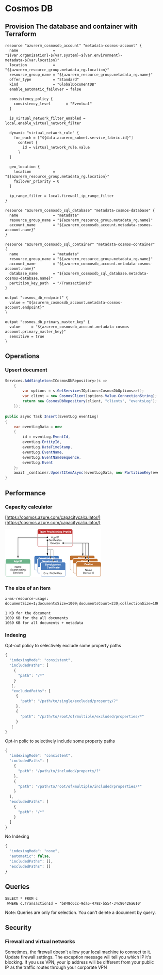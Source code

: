# Cosmos DB

## Provision The database and container with Terraform

```text
resource "azurerm_cosmosdb_account" "metadata-cosmos-account" {
  name                = "${var.organisation}-${var.system}-${var.environment}-metadata-${var.location}"
  location            = "${azurerm_resource_group.metadata_rg.location}"
  resource_group_name = "${azurerm_resource_group.metadata_rg.name}"
  offer_type          = "Standard"
  kind                = "GlobalDocumentDB"
  enable_automatic_failover = false

  consistency_policy {
    consistency_level       = "Eventual"
  }

  is_virtual_network_filter_enabled = local.enable_virtual_network_filter

  dynamic "virtual_network_rule" {
    for_each = ["${data.azurerm_subnet.service_fabric.id}"]
      content {
        id = virtual_network_rule.value
      }
  }

  geo_location {
    location          = "${azurerm_resource_group.metadata_rg.location}"
    failover_priority = 0
  }

  ip_range_filter = local.firewall_ip_range_filter
}

resource "azurerm_cosmosdb_sql_database" "metadata-cosmos-database" {
  name                = "metadata"
  resource_group_name = "${azurerm_resource_group.metadata_rg.name}"
  account_name        = "${azurerm_cosmosdb_account.metadata-cosmos-account.name}"
}

resource "azurerm_cosmosdb_sql_container" "metadata-cosmos-container" {
  name                = "metadata"
  resource_group_name = "${azurerm_resource_group.metadata_rg.name}"
  account_name        = "${azurerm_cosmosdb_account.metadata-cosmos-account.name}"
  database_name       = "${azurerm_cosmosdb_sql_database.metadata-cosmos-database.name}"
  partition_key_path  = "/TransactionId"
}

output "cosmos_db_endpoint" {
  value = "${azurerm_cosmosdb_account.metadata-cosmos-account.endpoint}"
}

output "cosmos_db_primary_master_key" {
  value     = "${azurerm_cosmosdb_account.metadata-cosmos-account.primary_master_key}"
  sensitive = true
}
```

## Operations

### Upsert document

```csharp
Services.AddSingleton<ICosmosDbRepository>(s =>
    {
        var options = s.GetService<IOptions<CosmosDbOptions>>();
        var client = new CosmosClient(options.Value.ConnectionString);
        return new CosmosDbRepository(client, "clients", "eventsLog");
    });
    
public async Task Insert(EventLog eventLog)
{
    var eventLogData = new 
    {
        id = eventLog.EventId,
        eventLog.EntityId,
        eventLog.DateTimeStamp,
        eventLog.EventName,
        eventLog.EventNameSequence,
        eventLog.Event
    };
    await _container.UpsertItemAsync(eventLogData, new PartitionKey(eventLogData.ClientId.ToString()));
}
```

## Performance

### Capacity calculator

[https://cosmos.azure.com/capacitycalculator/](https://cosmos.azure.com/capacitycalculator/)

![](.gitbook/assets/image%20%283%29.png)

### The size of an item

```text
x-ms-resource-usage: documentSize=1;documentsSize=1009;documentsCount=230;collectionSize=1069;

1 KB for the document
1009 KB for the all documents
1069 KB for all documents + metadata
```

### Indexing

Opt-out policy to selectively exclude some property paths

```javascript
{
  "indexingMode": "consistent",
  "includedPaths": [
    {
      "path": "/*"
    }
   ],
   "excludedPaths": [
     {
       "path": "/path/to/single/excluded/property/?"
     },
     {
       "path": "/path/to/root/of/multiple/excluded/properties/*"
     }
   ]
}
```

Opt-in polic to selectively include some property paths

```javascript
{
  "indexingMode": "consistent",
  "includedPaths": [
    {
      "path": "/path/to/included/property/?"
    },
    {
      "path": "/path/to/root/of/multiple/included/properties/*"
    }
  ],
  "excludedPaths": [
    {
      "path": "/*"
    }
  ]
}
```

No Indexing

```javascript
{
  "indexingMode": "none",
  "automatic": false,
  "includedPaths": [],
  "excludedPaths": []
}    
```

## Queries

```text
SELECT * FROM c 
 WHERE c.TransactionId = 'b848c6cc-9da5-4792-b554-34c80426a610'
```

Note: Queries are only for selection. You can't delete a document by query.

### 

## Security

### Firewall and virtual networks

Sometimes, the firewall doesn't allow your local machine to connect to it. Update firewall settings. The exception message will tell you which IP it's blocking. If you use VPN, your ip address will be different from your public IP as the traffic routes through your corporate VPN

